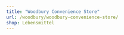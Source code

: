 ```yaml
---
title: "Woodbury Convenience Store"
url: /woodbury/woodbury-convenience-store/
shop: Lebensmittel
---
```

